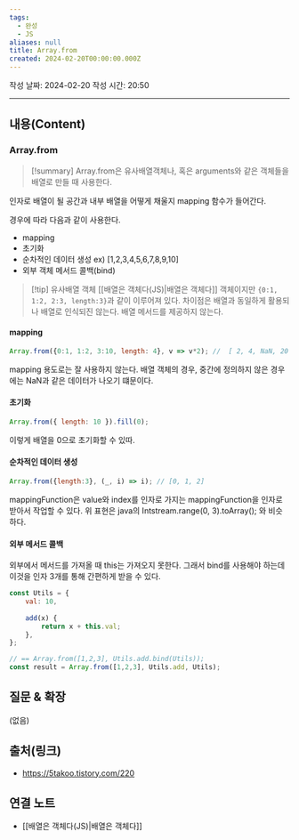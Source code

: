 ```yaml
---
tags:
  - 완성
  - JS
aliases: null
title: Array.from
created: 2024-02-20T00:00:00.000Z
---
```



작성 날짜: 2024-02-20
작성 시간: 20:50


----
## 내용(Content)
### Array.from
>[!summary]
>Array.from은 유사배열객체나, 혹은 arguments와 같은 객체들을 배열로 만들 때 사용한다.
>

인자로 배열이 될 공간과 내부 배열을 어떻게 채울지 mapping 함수가 들어간다.

경우에 따라 다음과 같이 사용한다.

- mapping
- 초기화
- 순차적인 데이터 생성 ex) \[1,2,3,4,5,6,7,8,9,10]
- 외부 객체 메서드 콜백(bind)


>[!tip] 유사배열 객체
>[[배열은 객체다(JS)|배열은 객체다]]
>객체이지만 `{0:1, 1:2, 2:3, length:3}`과 같이 이루어져 있다. 차이점은 배열과 동일하게 활용되나 배열로 인식되진 않는다. 배열 메서드를 제공하지 않는다.


#### mapping

```js
Array.from({0:1, 1:2, 3:10, length: 4}, v => v*2); //  [ 2, 4, NaN, 20 ]
```


mapping 용도로는 잘 사용하지 않는다. 배열 객체의 경우, 중간에 정의하지 않은 경우에는 NaN과 같은 데이터가 나오기 떄문이다. 

#### 초기화

```js
Array.from({ length: 10 }).fill(0);
```

이렇게 배열을 0으로 초기화할 수 있따.

#### 순차적인 데이터 생성
```js
Array.from({length:3}, (_, i) => i); // [0, 1, 2]
```

mappingFunction은 value와 index를 인자로 가지는 mappingFunction을 인자로 받아서 작업할 수 있다. 위 표현은 java의 Intstream.range(0, 3).toArray(); 와 비슷하다.

#### 외부 메서드 콜백

외부에서 메서드를 가져올 때 this는 가져오지 못한다. 그래서 bind를 사용해야 하는데 이것을 인자 3개를 통해 간편하게 받을 수 있다.

```js
const Utils = {
    val: 10,
  
    add(x) {
        return x + this.val;
    },
};

// == Array.from([1,2,3], Utils.add.bind(Utils));
const result = Array.from([1,2,3], Utils.add, Utils); 

```
## 질문 & 확장

(없음)

## 출처(링크)
- https://5takoo.tistory.com/220

## 연결 노트
- [[배열은 객체다(JS)|배열은 객체다]]









